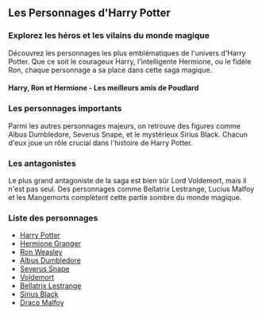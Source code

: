 ## Les Personnages d'Harry Potter

### Explorez les héros et les vilains du monde magique

Découvrez les personnages les plus emblématiques de l'univers d'Harry Potter. Que ce soit le courageux Harry, l'intelligente Hermione, ou le fidèle Ron, chaque personnage a sa place dans cette saga magique.

#### Harry, Ron et Hermione - Les meilleurs amis de Poudlard

### Les personnages importants

Parmi les autres personnages majeurs, on retrouve des figures comme Albus Dumbledore, Severus Snape, et le mystérieux Sirius Black. Chacun d'eux joue un rôle crucial dans l'histoire de Harry Potter.

### Les antagonistes

Le plus grand antagoniste de la saga est bien sûr Lord Voldemort, mais il n'est pas seul. Des personnages comme Bellatrix Lestrange, Lucius Malfoy et les Mangemorts complètent cette partie sombre du monde magique.

### Liste des personnages

- [Harry Potter](https://fr.wikipedia.org/wiki/Harry_Potter_(personnage))
- [Hermione Granger](https://fr.wikipedia.org/wiki/Hermione_Granger)
- [Ron Weasley](https://fr.wikipedia.org/wiki/Ron_Weasley)
- [Albus Dumbledore](https://fr.wikipedia.org/wiki/Albus_Dumbledore)
- [Severus Snape](https://fr.wikipedia.org/wiki/Severus_Rogue)
- [Voldemort](https://fr.wikipedia.org/wiki/Voldemort)
- [Bellatrix Lestrange](https://fr.wikipedia.org/wiki/Bellatrix_Lestrange)
- [Sirius Black](https://fr.wikipedia.org/wiki/Sirius_Black)
- [Draco Malfoy](https://fr.wikipedia.org/wiki/Drago_Malefoy)
